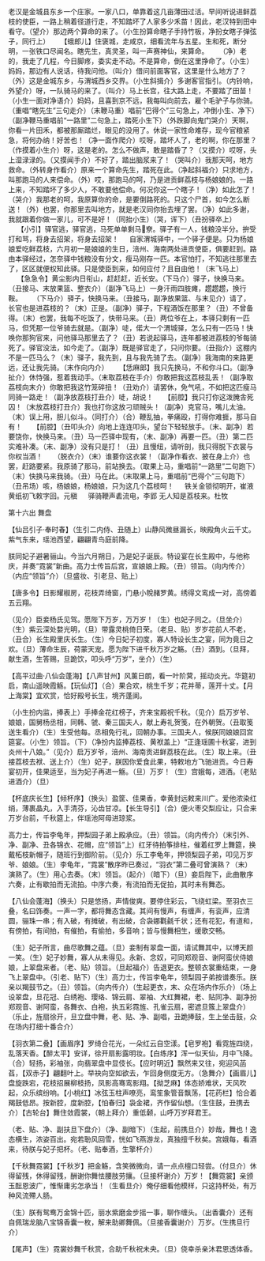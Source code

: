 <!-- { "loadSidebar": true } -->
 老汉是金城县东乡一个庄家。一家八口，单靠着这几亩薄田过活。早间听说进鲜荔枝的使臣，一路上稍着径道行走，不知踏坏了人家多少禾苗！因此，老汉特到田中看守。（望介）那边两个算命的来了。（小生扮算命瞎子手持竹板，净扮女瞎子弹弦子，同行上）
　
 【蛾郎儿】住褒城，走咸京，细看流年与五星。生和死，断分明，一张铁口尽闻名。瞎先生，真灵圣，叫一声赛神仙，来算命。
　
 （净）老的，我走了几程，今日脚疼，委实走不动。不是算命，倒在这里挣命了。（小生）妈妈，那边有人说话，待我问他。（叫介）借问前面客官，这里是什么地方了？（外）这是金城东乡，与渭城西乡交界。（小生斜揖介）多谢客官指引。（内铃响，外望介）呀，一队骑马的来了。（叫介）马上长宫，往大路上走，不要踏了田苗！（小生一面对净语介）妈妈，且喜到京不远，我每叫向前去，雇个毛驴子与你骑。（重唱“瞎先生”三句走介）（末鞭马重）唱前“巴得个”三句急上，冲倒小生、净下）（副净鞭马重唱前“一路里”二句急上，踏死小生下）（外跌脚向鬼门哭介）天啊，你看一片田禾，都被那厮踏烂，眼见的没用了。休说一家性命难存，现今官粮紧急，将何办纳！好苦也！（净一面作爬介）哎呀，踏坏人了，老的啊，你在那里？（作摸着小生介）呀，这是老的。怎么不做声，敢是踏昏了？（又摸介）哎呀，头上湿渌渌的。（又摸闻手介）不好了，踏出脑浆来了！（哭叫介）我那天呵，地方救命。（外转身作看介）原来一个算命先生，踏死在此。（净起斜福介）只求地方，叫那跑马的人来偿命。（外）哎，那跑马的呵，乃是进贡鲜荔枝与杨娘娘的。一路上来，不知踏坏了多少人，不敢要他偿命。何况你这一个瞎子！（净）如此怎了！（哭介）我那老的呵，我原算你的命，是要倒路死的。只这个尸首，如今怎么断送！（外）也罢，你那里去叫地方，就是老汉同你抬去埋了罢。（净）如此多谢，我就跟着你做一家儿，可不是好！（同抬小生）（哭，诨下）（丑扮驿卒上）
　
 【小引】驿官逃，驿官逃，马死单单剩马尞。驿子有一人，钱粮没半分。拚受打和骂，将身去招架，将身去招架！
　
 自家渭城驿中，一个驿子便是。只为杨娘娘爱吃鲜荔枝，六月初一是娘娘的生日，涪州、海南两处进贡使臣，俱要赶到。路由本驿经过，怎奈驿中钱粮没有分文，瘦马刚存一匹。本官怕打，不知逃往那里去了，区区就便权知此驿。只是使臣到来，如何应付？且自由他！（末飞马上）
　
 【急急令】黄尘影内日衔山，赶赶赶，近长安。（下马介）驿子，快换马来。（丑接马、末放果篮、整衣介）（副净飞马上）一身汗雨四肢瘫，趱趱趱，换行鞍。
　
 （下马介）驿子，快换马来。（丑接马，副净放果篮、与末见介）请了，长官也是进荔枝的？（末）正是。（副净）驿子，下程酒饭在那里？（丑）不曾备得。（末）也罢，我每不吃饭了，快带马来。（丑）两位爷在上，本驿只剩有一匹马，但凭那一位爷骑去就是。（副净）唗，偌大一个渭城驿，怎么只有一匹马！快唤你那狗官来，问他驿马那里去了？（丑）若说起驿马，连年都被进荔枝的爷每骑死了。驿官没法，如今走了。（副净）既是驿官走了，只问你要。（丑指介）这棚内不是一匹马么？（末）驿子，我先到，且与我先骑了去。（副净）我海南的来路更远，还让我先骑。（末作向内介）
　
 【恁麻郎】我只先换马，不和你斗口。（副净扯介）休恃强，惹着我动手。（末取荔枝在手介）你敢把我这荔枝乱丢！（副净取荔枝向末介）你敢把我这竹笼碎扭！（丑劝介）请罢休，免气吼，不如把这匹瘦马同骑一路走！（副净放荔枝打丑介）唗，胡说！
　
 【前腔】我只打你这泼腌舎死囚！（末放荔枝打丑介）我也打你这放刁顽贼头！（副净）克官马，嘴儿太油。（末）误上用，胆儿似斗。（同打介）（合）鞭乱抽，拳痛殴，打得你难捱，那马自有！
　
 【前腔】（丑叩头介）向地上连连叩头，望台下轻轻放手。（末、副净）若要饶你，快换马来。（丑）马一匹驿中现有，（末、副净）再要一匹。（丑）第二匹实难补凑。（末、副净）没有只是打！（丑）且慢纽，请听剖，我只得脱下衣裳与你权当酒！
　
 （脱衣介）（末）谁要你这衣裳！（副净作看衣、披在身上介）也罢，赶路要紧。我原骑了那马，前站换去。（取果上马，重唱前“一路里”二句跑下）（末）快换马来我骑。（丑）马在此。（末取果上马，重唱前“巴得个”三句跑下）（丑吊场）咳，杨娘娘，杨娘娘，只为这几个荔枝呵！
　
 铁关金锁彻明开，崔液 黄纸初飞敕字回。元稹
　
 驿骑鞭声砉流电，李郢 无人知是荔枝来。杜牧


第十六出 舞盘 

【仙吕引子·奉时春】（生引二内侍、丑随上）山静风微昼漏长，映殿角火云千丈。紫气东来，瑶池西望，翩翩青鸟庭前降。 　 

朕同妃子避暑骊山。今当六月朔日，乃是妃子诞辰。特设宴在长生殿中，与他称庆，并奏“霓裳”新曲。高力士传旨后宫，宣娘娘上殿。（丑）领旨。（向内传介）（内应“领旨”介）（旦盛妆、引老旦、贴上） 　

【唐多令】日影耀椒房，花枝弄绮窗，门悬小帨赭罗黄。绣得文鸾成一对，高傍着五云翔。 　 

（见介）臣妾杨氏见驾。愿陛下万岁，万万岁！（生）也妃子同之。（旦坐介）（生）紫云深处婺光明，（旦）带露灵桃倚日荣。（老旦、贴）岁岁花前人不老，（丑合）长生殿里庆长生。（生）今日妃子初度，寡人特设长生之宴，同为竟日之欢。（旦）薄命生辰，荷蒙天宠。愿为陛下进千秋万岁之觞。（丑）酒到。（旦拜，献生酒，生答赐，旦跪饮，叩头呼“万岁”，坐介）（生） 　 

【高平过曲·八仙会蓬海】【八声甘州】风薰日朗，看一叶阶蓂，摇动炎光。华筵初启，南山遥映霞觞。【玩仙灯】（合）果合欢，桃生千岁；花并蒂，莲开十丈。【月上海棠】宜欢赏，恰好殿号长生，境齐蓬阆。 　 

（小生扮内监，捧表上）手捧金花红榜子，齐来宝殿祝千秋。（见介）启万岁爷、娘娘，国舅杨丞相，同韩、虢、秦三国夫人，献上寿礼贺笺，在外朝贺。（丑取笺送生看介）（生）生受他每。丞相免行礼，回朝办事。三国夫人，候朕同娘娘回宫筵宴。（小生）领旨。（下）（净扮内监捧荔枝、黄袱盖上）“正逢瑶圃十秋宴，进到炎州十八娘。”（见介）启万岁爷，涪州、海南贡进鲜荔枝在此。（生）取上来。（丑接荔枝去袱、送上介）（生）妃子，朕因你爱食此果，特敕地方飞驰进贡。今日寿宴初开，佳果适至，当为妃子再进一觞。（旦）万岁！（生）宫娥每，进酒。（老贴进酒介）（旦） 　 

【杯底庆长生】【倾杯序】（换头）盈筐、佳果香，幸黄封远敕来川广。爱他浓染红绡，薄裹晶丸，入手清芬，沁齿甘凉。【长生导引】（合）便火枣交梨应让，只合来万岁台前，千秋筵上，伴瑶池阿母进琼浆。 　 

高力士，传旨李龟年，押梨园子弟上殿承应。（丑）领旨。（向内传介）（末引外、净、副净、丑各锦衣、花帽，应“领旨”上）红牙待拍筝排柱，催着红罗上舞筵，换戴柘枝新帽子，随班行到御阶前。（见介）乐工李龟年，押领梨园子弟，叩见万岁爷、娘娘。（生）李龟年，“霓裳”散序昨已奏过，“羽衣”第二叠可曾演熟？（末）演熟了。（生）用心去奏。（末）领旨。（起介）（暗下）（旦）妾启陛下，此曲散序六奏，止有歇拍而无流拍。中序六奏，有流拍而无促拍，其时未有舞态。 　 

【八仙会蓬海】（换头）只是悠扬，声情俊爽。要停住彩云，飞绕虹梁。至羽衣三叠，名曰饰奏。一声一字，都将舞态含藏。其间有慢声，有缠声，有衮声，应清圆，骊珠一串；有入破，有摊破，有出破，合袅娜氍毹千状；还有花犯，有道和，有傍拍，有间拍，有催拍，有偷拍，多音响；皆与慢舞相生，缓歌交畅。  

（生）妃子所言，曲尽歌舞之蕴。（旦）妾制有翠盘一面，请试舞其中，以博天颜一笑。（生）妃子妙舞，寡人从未得见。永新、念奴，可同郑观音、谢阿蛮伏侍娘娘，上翠盘来者。（老、贴）领旨。（旦起福介）告退更衣。整顿衣裳重结束，一身飞上翠盘中。（引老、贴下）（生）高力士，传旨李龟年，领梨园子弟按谱奏乐。朕亲以羯鼓节之。（丑）领旨。（向内传介）（生起更衣，末、众在场内作乐介）（场上设翠盘，旦花冠、白绣袍、璎珞、锦云肩、翠袖、大红舞裙，老、贴同净、副净扮郑观音、谢阿蛮，各舞衣、白袍，执五彩霓旌、孔雀云扇，密遮旦簇上翠盘介）（乐止，旌扇徐开，旦立盘中舞，老、贴、净、副唱，丑跪捧鼓，生上坐击鼓，众在场内打细十番合介） 　 

【羽衣第二叠】【画眉序】罗绮合花光，一朵红云自空漾。【皂罗袍】看霓旌四绕，乱落天香。【醉太平】安详，徐开扇影露明妆。【白练序】浑一似天仙，月中飞降。（合）轻扬，彩袖张，向翡翠盘中显伎长。【应时明近】飘然来又往，宛迎风菡萏，【双赤子】翩翻叶上。举袂向空如欲去，乍回身侧度无方。（急舞介）【画眉儿】盘旋跌宕，花枝招展柳枝扬，凤影高骞鸾影翔。【拗芝麻】体态娇难状，天风吹起，众乐缤纷响。【小桃红】冰弦玉柱声嘹亮，鸾笙象管音飘荡，【花药栏】恰合着羯鼓低昂。按新腔，度新腔，【怕春归】袅金裙，齐作留仙想。（生住鼓，丑携去介）【古轮台】舞住敛霞裳，（朝上拜介）重低颡，山呼万岁拜君王。 　 

（老、贴、净、副扶旦下盘介）（净、副暗下）（生起，前携旦介）妙哉，舞也！逸态横生，浓姿百出。宛若聁风回雪，恍如飞燕游龙，真独擅千秋矣。宫娥每，看酒来，待朕与妃子把杯。（老、贴奉酒，生擎杯介） 　 

【千秋舞霓裳】【千秋岁】把金觞，含笑微微向，请一点点檀口轻尝。（付旦介）休得留残，休得留残，酬谢你舞怯腰肢劳攘。（旦接杯谢介）万岁！【舞霓裳】亲颁玉酝恩波广，惟惭庸劣怎承当！（生看旦介）俺仔细看他模样，只这持杯处，有万种风流殢人肠。 　 

（生）朕有鸳鸯万金锦十匹，丽水紫磨金步摇一事，聊作缠头。（出香囊介）还有自佩瑞龙脑八宝锦香囊一枚，解来助卿舞佩。（旦接香囊谢介）万岁。（生携旦行介） 　 

 【尾声】（生）霓裳妙舞千秋赏，合助千秋祝未央。（旦）侥幸杀亲沐君恩透体香。 　 

